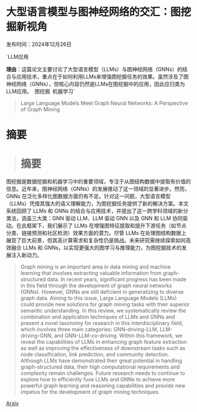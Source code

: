# 大型语言模型与图神经网络的交汇：图挖掘新视角

发布时间：2024年12月26日

`LLM应用

**理由**：这篇论文主要讨论了大型语言模型（LLMs）与图神经网络（GNNs）的结合与应用技术，重点在于如何利用LLMs来增强图挖掘任务的效果。虽然涉及了图神经网络（GNNs），但核心内容仍然是LLMs在图挖掘中的应用，因此应归类为LLM应用。` `图挖掘` `机器学习`

> Large Language Models Meet Graph Neural Networks: A Perspective of Graph Mining

# 摘要

> # 摘要
图挖掘是数据挖掘和机器学习中的重要领域，专注于从图结构数据中提取有价值的信息。近年来，图神经网络（GNNs）的发展推动了这一领域的显著进步。然而，GNNs 在泛化多样化图数据方面仍有不足。针对这一问题，大型语言模型（LLMs）凭借其强大的语义理解能力，为图挖掘任务提供了新的解决方案。本文系统回顾了 LLMs 和 GNNs 的结合与应用技术，并提出了这一跨学科领域的新分类法，涵盖三大类：GNN 驱动 LLM、LLM 驱动 GNN 以及 GNN 和 LLM 协同驱动。在此框架下，我们展示了 LLMs 在增强图特征提取和提升下游任务（如节点分类、链接预测和社区检测）效果方面的潜力。尽管 LLMs 在处理图结构数据上展现了巨大前景，但其高计算需求和复杂性仍是挑战。未来研究需继续探索如何高效融合 LLMs 和 GNNs，以实现更强大的图学习与推理能力，为图挖掘技术的发展注入新动力。

> Graph mining is an important area in data mining and machine learning that involves extracting valuable information from graph-structured data. In recent years, significant progress has been made in this field through the development of graph neural networks (GNNs). However, GNNs are still deficient in generalizing to diverse graph data. Aiming to this issue, Large Language Models (LLMs) could provide new solutions for graph mining tasks with their superior semantic understanding. In this review, we systematically review the combination and application techniques of LLMs and GNNs and present a novel taxonomy for research in this interdisciplinary field, which involves three main categories: GNN-driving-LLM, LLM-driving-GNN, and GNN-LLM-co-driving. Within this framework, we reveal the capabilities of LLMs in enhancing graph feature extraction as well as improving the effectiveness of downstream tasks such as node classification, link prediction, and community detection. Although LLMs have demonstrated their great potential in handling graph-structured data, their high computational requirements and complexity remain challenges. Future research needs to continue to explore how to efficiently fuse LLMs and GNNs to achieve more powerful graph learning and reasoning capabilities and provide new impetus for the development of graph mining techniques.

[Arxiv](https://arxiv.org/abs/2412.19211)